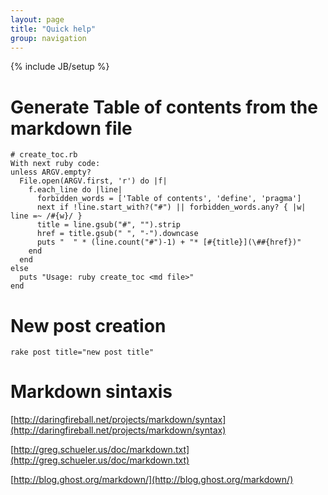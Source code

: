 ```yaml
---
layout: page
title: "Quick help"
group: navigation
---
```

{% include JB/setup %}

# Generate Table of contents from the markdown file

    # create_toc.rb
    With next ruby code:
    unless ARGV.empty? 
      File.open(ARGV.first, 'r') do |f|
        f.each_line do |line|
          forbidden_words = ['Table of contents', 'define', 'pragma']
          next if !line.start_with?("#") || forbidden_words.any? { |w| line =~ /#{w}/ }
          title = line.gsub("#", "").strip
          href = title.gsub(" ", "-").downcase
          puts "  " * (line.count("#")-1) + "* [#{title}](\##{href})"
        end
      end
    else
      puts "Usage: ruby create_toc <md file>"
    end

# New post creation
    rake post title="new post title"

# Markdown sintaxis
[http://daringfireball.net/projects/markdown/syntax](http://daringfireball.net/projects/markdown/syntax)

[http://greg.schueler.us/doc/markdown.txt](http://greg.schueler.us/doc/markdown.txt)

[http://blog.ghost.org/markdown/](http://blog.ghost.org/markdown/)
